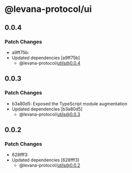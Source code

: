 # @levana-protocol/ui

## 0.0.4

### Patch Changes

- a9ff75b:
- Updated dependencies [a9ff75b]
  - @levana-protocol/utils@0.0.4

## 0.0.3

### Patch Changes

- b3a80d5: Exposed the TypeScript module augmentation
- Updated dependencies [b3a80d5]
  - @levana-protocol/utils@0.0.3

## 0.0.2

### Patch Changes

- 628fff3:
- Updated dependencies [628fff3]
  - @levana-protocol/utils@0.0.2
